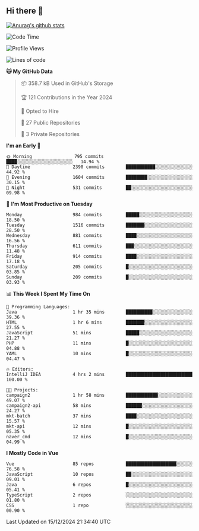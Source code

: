 ## Hi there 👋

[![Anurag's github stats](https://github-readme-stats.vercel.app/api?username=Songwonseok)](https://github.com/anuraghazra/github-readme-stats)



<!--START_SECTION:waka-->
![Code Time](http://img.shields.io/badge/Code%20Time-3%2C200%20hrs%2022%20mins-blue)

![Profile Views](http://img.shields.io/badge/Profile%20Views-2-blue)

![Lines of code](https://img.shields.io/badge/From%20Hello%20World%20I%27ve%20Written-34.8%20million%20lines%20of%20code-blue)

**🐱 My GitHub Data** 

> 📦 358.7 kB Used in GitHub's Storage 
 > 
> 🏆 121 Contributions in the Year 2024
 > 
> 💼 Opted to Hire
 > 
> 📜 27 Public Repositories 
 > 
> 🔑 3 Private Repositories 
 > 
**I'm an Early 🐤** 

```text
🌞 Morning                795 commits         ████░░░░░░░░░░░░░░░░░░░░░   14.94 % 
🌆 Daytime                2390 commits        ███████████░░░░░░░░░░░░░░   44.92 % 
🌃 Evening                1604 commits        ████████░░░░░░░░░░░░░░░░░   30.15 % 
🌙 Night                  531 commits         ██░░░░░░░░░░░░░░░░░░░░░░░   09.98 % 
```
📅 **I'm Most Productive on Tuesday** 

```text
Monday                   984 commits         █████░░░░░░░░░░░░░░░░░░░░   18.50 % 
Tuesday                  1516 commits        ███████░░░░░░░░░░░░░░░░░░   28.50 % 
Wednesday                881 commits         ████░░░░░░░░░░░░░░░░░░░░░   16.56 % 
Thursday                 611 commits         ███░░░░░░░░░░░░░░░░░░░░░░   11.48 % 
Friday                   914 commits         ████░░░░░░░░░░░░░░░░░░░░░   17.18 % 
Saturday                 205 commits         █░░░░░░░░░░░░░░░░░░░░░░░░   03.85 % 
Sunday                   209 commits         █░░░░░░░░░░░░░░░░░░░░░░░░   03.93 % 
```


📊 **This Week I Spent My Time On** 

```text
💬 Programming Languages: 
Java                     1 hr 35 mins        ██████████░░░░░░░░░░░░░░░   39.36 % 
HTML                     1 hr 6 mins         ███████░░░░░░░░░░░░░░░░░░   27.55 % 
JavaScript               51 mins             █████░░░░░░░░░░░░░░░░░░░░   21.27 % 
PHP                      11 mins             █░░░░░░░░░░░░░░░░░░░░░░░░   04.88 % 
YAML                     10 mins             █░░░░░░░░░░░░░░░░░░░░░░░░   04.47 % 

🔥 Editors: 
IntelliJ IDEA            4 hrs 2 mins        █████████████████████████   100.00 % 

🐱‍💻 Projects: 
campaign2                1 hr 58 mins        ████████████░░░░░░░░░░░░░   49.07 % 
campaign2-api            58 mins             ██████░░░░░░░░░░░░░░░░░░░   24.27 % 
mkt-batch                37 mins             ████░░░░░░░░░░░░░░░░░░░░░   15.57 % 
mkt-api                  12 mins             █░░░░░░░░░░░░░░░░░░░░░░░░   05.35 % 
naver_cmd                12 mins             █░░░░░░░░░░░░░░░░░░░░░░░░   04.99 % 
```

**I Mostly Code in Vue** 

```text
Vue                      85 repos            ███████████████████░░░░░░   76.58 % 
JavaScript               10 repos            ██░░░░░░░░░░░░░░░░░░░░░░░   09.01 % 
Java                     6 repos             █░░░░░░░░░░░░░░░░░░░░░░░░   05.41 % 
TypeScript               2 repos             ░░░░░░░░░░░░░░░░░░░░░░░░░   01.80 % 
CSS                      1 repo              ░░░░░░░░░░░░░░░░░░░░░░░░░   00.90 % 
```




 Last Updated on 15/12/2024 21:34:40 UTC
<!--END_SECTION:waka-->
